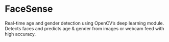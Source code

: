 # FaceSense
Real-time age and gender detection using OpenCV’s deep learning module. Detects faces and predicts age &amp; gender from images or webcam feed with high accuracy.
